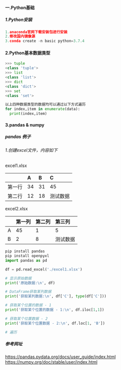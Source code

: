 #### 一.Python基础
##### 1.Python安装
```python
1.anaconda官网下载安装包进行安装
2.修改国内镜像源
3.conda create -n basic python=3.7.4
```
#### 2.Python基本数据类型
```python
>>> tuple
<class 'tuple'>
>>> list
<class 'list'>
>>> dict
<class 'dict'>
>>> set
<class 'set'>

以上四种数据类型的数据均可以通过以下方式遍历
for index,item in enumerate(data):
  print(index,item)
```
#### 3.pandas & numpy
##### pandas 例子
###### 1.创建excel文件，内容如下
excel1.xlsx

|                |  A             | B              | C              |
| :------------- | :------------- | :------------- | :------------- |
| 第一行         |  34            | 31             |  45            |
| 第二行         |  12            | 18             |  测试数据       |

excel2.xlsx

|                |  第一列        |  第二列        |   第三列        |
| :------------- | :------------- | :------------- | :------------- |
| A              |  45            | 1              |  5             |
| B              |  2             | 8              |  测试数据      |

```python
pip install pandas
pip install openpyxl
import pandas as pd

df = pd.read_excel('./excel1.xlsx')

# 显示原始数据
print('原始数据:\n', df)

# DataFrame获取某列数据
print('获取某列数据:\n', df['C'], type(df['C']))

# 获取某个位置的数据 - 1
print('获取某个位置的数据 - 1:\n', df.iloc[1,1])

# 获取某个位置数据 - 2
print('获取某个位置数据 - 2:\n', df.loc[1, 'B'])

# 遍历
```

##### 参考网址
https://pandas.pydata.org/docs/user_guide/index.html
https://numpy.org/doc/stable/user/index.html
